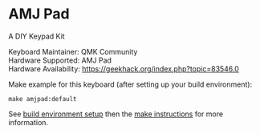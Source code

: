 AMJ Pad
===

A DIY Keypad Kit

Keyboard Maintainer: QMK Community  
Hardware Supported: AMJ Pad  
Hardware Availability: https://geekhack.org/index.php?topic=83546.0  

Make example for this keyboard (after setting up your build environment):

    make amjpad:default

See [build environment setup](https://docs.qmk.fm/build_environment_setup.html) then the [make instructions](https://docs.qmk.fm/make_instructions.html) for more information.
